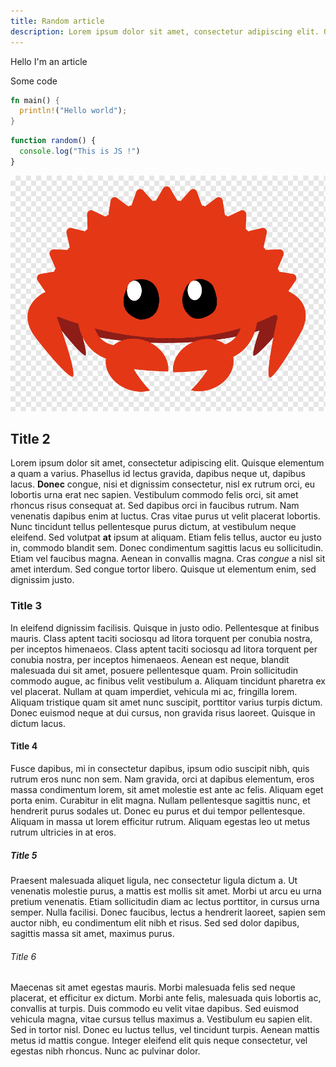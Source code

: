 ```yaml
---
title: Random article
description: Lorem ipsum dolor sit amet, consectetur adipiscing elit. Quisque elementum a quam a varius.
---
```


Hello I'm an article

Some code

```rust
fn main() {
  println!("Hello world");
}
```

```js
function random() {
  console.log("This is JS !")
}
```

![alt text](rust_logo.png)

## Title 2
Lorem ipsum dolor sit amet, consectetur adipiscing elit. Quisque elementum a quam a varius. Phasellus id lectus gravida, dapibus neque ut, dapibus lacus. **Donec** congue, nisi et dignissim consectetur, nisl ex rutrum orci, eu lobortis urna erat nec sapien. Vestibulum commodo felis orci, sit amet rhoncus risus consequat at. Sed dapibus orci in faucibus rutrum. Nam venenatis dapibus enim at luctus. Cras vitae purus ut velit placerat lobortis. Nunc tincidunt tellus pellentesque purus dictum, at vestibulum neque eleifend. Sed volutpat **at** ipsum at aliquam. Etiam felis tellus, auctor eu justo in, commodo blandit sem. Donec condimentum sagittis lacus eu sollicitudin. Etiam vel faucibus magna. Aenean in convallis magna. Cras *congue* a nisl sit amet interdum. Sed congue tortor libero. Quisque ut elementum enim, sed dignissim justo.

### Title 3
In eleifend dignissim facilisis. Quisque in justo odio. Pellentesque at finibus mauris. Class aptent taciti sociosqu ad litora torquent per conubia nostra, per inceptos himenaeos. Class aptent taciti sociosqu ad litora torquent per conubia nostra, per inceptos himenaeos. Aenean est neque, blandit malesuada dui sit amet, posuere pellentesque quam. Proin sollicitudin commodo augue, ac finibus velit vestibulum a. Aliquam tincidunt pharetra ex vel placerat. Nullam at quam imperdiet, vehicula mi ac, fringilla lorem. Aliquam tristique quam sit amet nunc suscipit, porttitor varius turpis dictum. Donec euismod neque at dui cursus, non gravida risus laoreet. Quisque in dictum lacus.

#### Title 4
Fusce dapibus, mi in consectetur dapibus, ipsum odio suscipit nibh, quis rutrum eros nunc non sem. Nam gravida, orci at dapibus elementum, eros massa condimentum lorem, sit amet molestie est ante ac felis. Aliquam eget porta enim. Curabitur in elit magna. Nullam pellentesque sagittis nunc, et hendrerit purus sodales ut. Donec eu purus et dui tempor pellentesque. Aliquam in massa ut lorem efficitur rutrum. Aliquam egestas leo ut metus rutrum ultricies in at eros.

##### Title 5
Praesent malesuada aliquet ligula, nec consectetur ligula dictum a. Ut venenatis molestie purus, a mattis est mollis sit amet. Morbi ut arcu eu urna pretium venenatis. Etiam sollicitudin diam ac lectus porttitor, in cursus urna semper. Nulla facilisi. Donec faucibus, lectus a hendrerit laoreet, sapien sem auctor nibh, eu condimentum elit nibh et risus. Sed sed dolor dapibus, sagittis massa sit amet, maximus purus.

###### Title 6
Maecenas sit amet egestas mauris. Morbi malesuada felis sed neque placerat, et efficitur ex dictum. Morbi ante felis, malesuada quis lobortis ac, convallis at turpis. Duis commodo eu velit vitae dapibus. Sed euismod vehicula magna, vitae cursus tellus maximus a. Vestibulum eu sapien elit. Sed in tortor nisl. Donec eu luctus tellus, vel tincidunt turpis. Aenean mattis metus id mattis congue. Integer eleifend elit quis neque consectetur, vel egestas nibh rhoncus. Nunc ac pulvinar dolor.